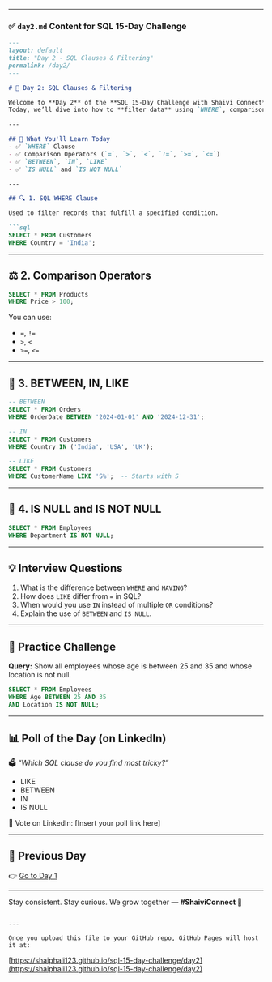

---

### ✅ `day2.md` Content for SQL 15-Day Challenge

````markdown
---
layout: default
title: "Day 2 - SQL Clauses & Filtering"
permalink: /day2/
---

# 🚀 Day 2: SQL Clauses & Filtering

Welcome to **Day 2** of the **SQL 15-Day Challenge with Shaivi Connect**!  
Today, we’ll dive into how to **filter data** using `WHERE`, comparison operators, and pattern matching.

---

## 🧠 What You'll Learn Today
- ✅ `WHERE` Clause
- ✅ Comparison Operators (`=`, `>`, `<`, `!=`, `>=`, `<=`)
- ✅ `BETWEEN`, `IN`, `LIKE`
- ✅ `IS NULL` and `IS NOT NULL`

---

## 🔍 1. SQL WHERE Clause

Used to filter records that fulfill a specified condition.

```sql
SELECT * FROM Customers
WHERE Country = 'India';
````

---

## ⚖️ 2. Comparison Operators

```sql
SELECT * FROM Products
WHERE Price > 100;
```

You can use:

* `=`, `!=`
* `>`, `<`
* `>=`, `<=`

---

## 🔁 3. BETWEEN, IN, LIKE

```sql
-- BETWEEN
SELECT * FROM Orders
WHERE OrderDate BETWEEN '2024-01-01' AND '2024-12-31';

-- IN
SELECT * FROM Customers
WHERE Country IN ('India', 'USA', 'UK');

-- LIKE
SELECT * FROM Customers
WHERE CustomerName LIKE 'S%';  -- Starts with S
```

---

## 🚫 4. IS NULL and IS NOT NULL

```sql
SELECT * FROM Employees
WHERE Department IS NOT NULL;
```

---

## 💡 Interview Questions

1. What is the difference between `WHERE` and `HAVING`?
2. How does `LIKE` differ from `=` in SQL?
3. When would you use `IN` instead of multiple `OR` conditions?
4. Explain the use of `BETWEEN` and `IS NULL`.

---

## 🧪 Practice Challenge

**Query:** Show all employees whose age is between 25 and 35 and whose location is not null.

```sql
SELECT * FROM Employees
WHERE Age BETWEEN 25 AND 35
AND Location IS NOT NULL;
```

---

## 📊 Poll of the Day (on LinkedIn)

🗳️ *“Which SQL clause do you find most tricky?”*

* LIKE
* BETWEEN
* IN
* IS NULL

🔗 Vote on LinkedIn: \[Insert your poll link here]

---

## 🔁 Previous Day

👉 [Go to Day 1](https://shaiphali123.github.io/sql-15-day-challenge/day1)

---

Stay consistent. Stay curious.
We grow together — **#ShaiviConnect 💫**

```

---

Once you upload this file to your GitHub repo, GitHub Pages will host it at:

```

[https://shaiphali123.github.io/sql-15-day-challenge/day2](https://shaiphali123.github.io/sql-15-day-challenge/day2)

```

